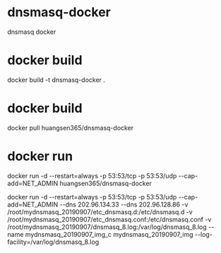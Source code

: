 # dnsmasq-docker
dnsmasq docker

# docker build
docker build -t dnsmasq-docker .

# docker build
docker pull huangsen365/dnsmasq-docker

# docker run
docker run -d --restart=always -p 53:53/tcp -p 53:53/udp --cap-add=NET_ADMIN huangsen365/dnsmasq-docker

docker run -d --restart=always -p 53:53/tcp -p 53:53/udp --cap-add=NET_ADMIN --dns 202.96.134.33 --dns 202.96.128.86 -v /root/mydnsmasq_20190907/etc_dnsmasq.d:/etc/dnsmasq.d -v /root/mydnsmasq_20190907/etc_dnsmasq.conf:/etc/dnsmasq.conf -v /root/mydnsmasq_20190907/dnsmasq_8.log:/var/log/dnsmasq_8.log --name mydnsmasq_20190907_img_c mydnsmasq_20190907_img --log-facility=/var/log/dnsmasq_8.log
